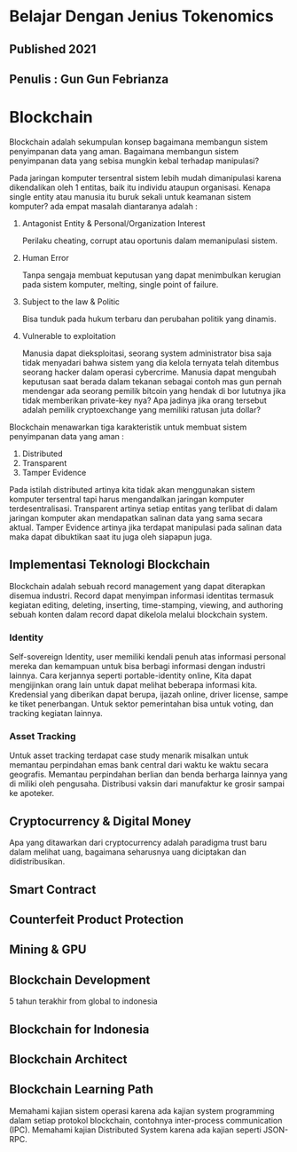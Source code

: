 # Belajar Dengan Jenius Tokenomics

## Published 2021

## Penulis : Gun Gun Febrianza

# Blockchain

Blockchain adalah sekumpulan konsep bagaimana membangun sistem penyimpanan data yang aman. Bagaimana membangun sistem penyimpanan data yang sebisa mungkin kebal terhadap manipulasi? 

Pada jaringan komputer tersentral sistem lebih mudah dimanipulasi karena dikendalikan oleh 1 entitas, baik itu individu ataupun organisasi. Kenapa single entity atau manusia itu buruk sekali untuk keamanan sistem komputer? ada empat masalah diantaranya adalah :

1. Antagonist Entity & Personal/Organization Interest

   Perilaku cheating, corrupt atau oportunis dalam memanipulasi sistem. 

2. Human Error

   Tanpa sengaja membuat keputusan yang dapat menimbulkan kerugian pada sistem komputer, melting, single point of failure.

3. Subject to the law & Politic

   Bisa tunduk pada hukum terbaru dan perubahan politik yang dinamis.

4. Vulnerable to exploitation

   Manusia dapat dieksploitasi, seorang system administrator bisa saja tidak menyadari bahwa sistem yang dia kelola ternyata telah ditembus seorang hacker dalam operasi cybercrime. Manusia dapat mengubah keputusan saat berada dalam tekanan sebagai contoh mas gun pernah mendengar ada seorang pemilik bitcoin yang hendak di bor lututnya jika tidak memberikan private-key nya? Apa jadinya jika orang tersebut adalah pemilik cryptoexchange yang memiliki ratusan juta dollar?

Blockchain menawarkan tiga karakteristik untuk membuat sistem penyimpanan data yang aman :

1. Distributed
2. Transparent
3. Tamper Evidence

Pada istilah distributed artinya kita tidak akan menggunakan sistem komputer tersentral tapi harus mengandalkan jaringan komputer terdesentralisasi. Transparent artinya setiap entitas yang terlibat di dalam jaringan komputer akan mendapatkan salinan data yang sama secara aktual. Tamper Evidence artinya jika terdapat manipulasi pada salinan data maka dapat dibuktikan saat itu juga oleh siapapun juga.



## Implementasi Teknologi Blockchain

Blockchain adalah sebuah record management yang dapat diterapkan disemua industri. Record dapat menyimpan informasi identitas termasuk kegiatan editing, deleting, inserting, time-stamping, viewing, and authoring sebuah konten dalam record dapat dikelola melalui blockchain system.

### Identity 

Self-sovereign Identity, user memiliki kendali penuh atas informasi personal mereka dan kemampuan untuk bisa berbagi informasi dengan industri lainnya. Cara kerjannya seperti portable-identity online, Kita dapat mengijinkan orang lain untuk dapat melihat beberapa informasi kita. Kredensial yang diberikan dapat berupa, ijazah online, driver license, sampe ke tiket penerbangan. Untuk sektor pemerintahan bisa untuk voting, dan tracking kegiatan lainnya.

### Asset Tracking

Untuk asset tracking terdapat case study menarik misalkan untuk memantau perpindahan emas bank central dari waktu ke waktu secara geografis. Memantau perpindahan berlian dan benda berharga lainnya yang di miliki oleh pengusaha. Distribusi vaksin dari manufaktur ke grosir sampai ke apoteker.



## Cryptocurrency & Digital Money

Apa yang ditawarkan dari cryptocurrency adalah paradigma trust baru dalam melihat uang, bagaimana seharusnya uang diciptakan dan didistribusikan.





## Smart Contract

## Counterfeit Product Protection

## Mining & GPU

## Blockchain Development

5 tahun terakhir from global to indonesia

## Blockchain for Indonesia

## Blockchain Architect

## Blockchain Learning Path

Memahami kajian sistem operasi karena ada kajian system programming dalam setiap protokol blockchain, contohnya inter-process communication (IPC). Memahami kajian Distributed System karena ada kajian seperti JSON-RPC.

